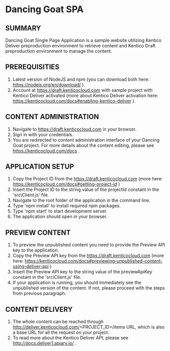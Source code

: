 # Dancing Goat SPA

## SUMMARY

Dancing Goat Single Page Application is a sample website utilizing Kentico Deliver preproduction environment to retrieve content and Kentico Draft preproduction environment to manage the content.

## PREREQUISITIES

1. Latest version of NodeJS and npm (you can download both here: https://nodejs.org/en/download/ ).
2. Account at https://draft.kenticocloud.com with sample project with Kentico Deliver activated (more about Kentico Deliver activation here: https://kenticocloud.com/docs#enabling-kentico-deliver ).

## CONTENT ADMINISTRATION

1. Navigate to https://draft.kenticocloud.com in your browser.
2. Sign in with your credentials.
3. You are redirected to content administration interface of your Dancing Goat project. For more details about the content editing, please see https://kenticocloud.com/docs .

## APPLICATION SETUP

1. Copy the Project ID from the https://draft.kenticocloud.com (more here: https://kenticocloud.com/docs#getting-project-id ) 
2. Insert the Project ID to the string value of the projectId constant in the 'src\Client.js' file. 
2. Navigate to the root folder of the application in the command line.
3. Type 'npm install' to install required npm packages.
4. Type 'npm start' to start development server.
5. The application should open in your browser.

## PREVIEW CONTENT

1. To preview the unpublished content you need to provide the Preview API key to the application.
2. Copy the Preview API key from the https://draft.kenticocloud.com (more here: https://kenticocloud.com/docs#previewing-unpublished-content-using-deliver-api ) 
3. Insert the Preview API key to the string value of the previewApiKey constant in the 'src\Client.js' file.
4. If your application is running, you should immediately  see the unpublished version of the content. If not, please proceed with the steps from previous paragraph.

## CONTENT DELIVERY

1. The whole content can be reached through http://deliver.kenticocloud.com/<PROJECT_ID>/items URL, which is also a base URL for all the request on your project.
2. To read more about the Kentico Deliver API, please see http://docs.deliver1.apiary.io/ .